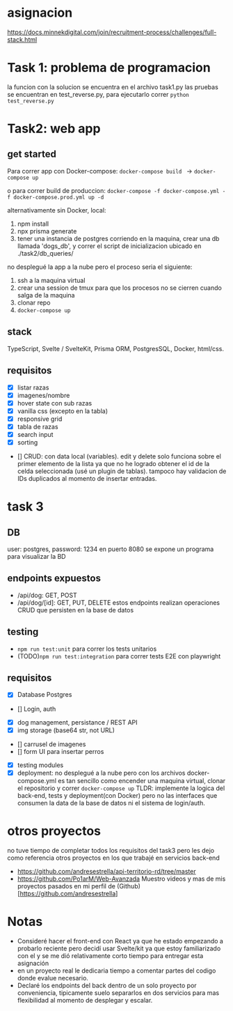 # asignacion
https://docs.minnekdigital.com/join/recruitment-process/challenges/full-stack.html

# Task 1: problema de programacion
la funcion con la solucion se encuentra en el archivo task1.py
las pruebas se encuentran en test_reverse.py, para ejecutarlo correr `python test_reverse.py`


# Task2: web app
## get started
Para correr app con Docker-compose:
`docker-compose build ` -> `docker-compose up`

o para correr build de produccion:
`docker-compose -f docker-compose.yml -f docker-compose.prod.yml up -d`

alternativamente sin Docker, local:
1. npm install
2. npx prisma generate
3. tener una instancia de postgres corriendo en la maquina, crear una db llamada 'dogs_db', y correr el script de inicializacion ubicado en ./task2/db_queries/

no desplegué la app a la nube pero el proceso seria el siguiente:
1. ssh a la maquina virtual
2. crear una session de tmux para que los procesos no se cierren cuando salga de la maquina
3. clonar repo
4. `docker-compose up`

## stack
TypeScript, Svelte / SvelteKit, Prisma ORM, PostgresSQL, Docker, html/css.

## requisitos
- [x] listar razas
- [x] imagenes/nombre
- [x] hover state con sub razas
- [x] vanilla css (excepto en la tabla)
- [x] responsive grid
- [x] tabla de razas
- [x] search input
- [x] sorting
- [] CRUD: con data local (variables).
edit y delete solo funciona sobre el primer elemento de la lista ya que no he logrado obtener el id de la celda seleccionada (usé un plugin de tablas).
tampoco hay validacion de IDs duplicados al momento de insertar entradas.


# task 3
## DB
user: postgres, password: 1234
en puerto 8080 se expone un programa para visualizar la BD

## endpoints expuestos
- /api/dog:  GET, POST
- /api/dog/[id]: GET, PUT, DELETE
estos endpoints realizan operaciones CRUD que persisten en la base de datos


## testing
- `npm run test:unit` para correr los tests unitarios
- (TODO)`npm run test:integration` para correr tests E2E con playwright

## requisitos
- [x] Database Postgres
- []  Login, auth
- [x] dog management, persistance / REST API
- [x] img storage (base64 str, not URL)
- [] carrusel de imagenes
- [] form UI para insertar perros
- [x] testing modules
- [x] deployment: no desplegué a la nube pero con los archivos docker-compose.yml es tan sencillo como encender una maquina virtual, clonar el repositorio y correr `docker-compose up`
TLDR: implemente la logica del back-end, tests y deployment(con Docker) pero no las interfaces que consumen la data de la base de datos ni el sistema de login/auth. 
  
# otros proyectos
no tuve tiempo de completar todos los requisitos del task3 pero les dejo como referencia otros proyectos en los que trabajé en servicios back-end
- https://github.com/andresestrella/api-territorio-rd/tree/master
- https://github.com/Po1arM/Web-Avanzada
Muestro videos y mas de mis proyectos pasados en mi perfil de (Github)[https://github.com/andresestrella]


# Notas
- Consideré hacer el front-end con React ya que he estado empezando a probarlo reciente pero decidí usar Svelte/kit ya que estoy familiarizado con el y se me dió relativamente corto tiempo para entregar esta asignación
- en un proyecto real le dedicaria tiempo a comentar partes del codigo donde evalue necesario.
- Declaré los endpoints del back dentro de un solo proyecto por conveniencia, tipicamente suelo separarlos en dos servicios para mas flexibilidad al momento de desplegar y escalar.

